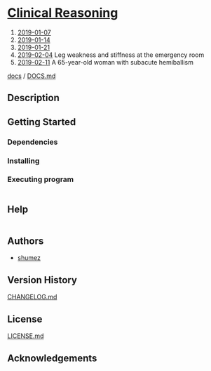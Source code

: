 <!--
Filename: 	README.md
Project: 	/Users/shume/Developer/physician/Neurol/CR
Author: 	shumez <https://github.com/shumez>
Created: 	2019-02-16 13:01:4
Modified: 	2019-02-21 14:18:32
-----
Copyright (c) 2019 shumez
-->

# [Clinical Reasoning][Resident & Fellow]

1. [2019-01-07](2019-01-07.md)
2. [2019-01-14](2019-01-14.md)
3. [2019-01-21](2019-01-21.md)
4. [2019-02-04](2019-02-04.md) Leg weakness and stiffness at the emergency room
5. [2019-02-11](2019-02-11.md) A 65-year-old woman with subacute hemiballism


<!-- [![cover](img/)][img] -->


[docs] / [DOCS.md]


## Description


## Getting Started



### Dependencies



### Installing



### Executing program

```
```

## Help

```
```

## Authors

* [shumez]

## Version History

[CHANGELOG.md]

## License

[LICENSE.md]


## Acknowledgements


<!-- ------------------------------- -->
[shumez]: shumez
[img]: img/
[DOCS.md]: docs/DOCS.md
[docs]: docs/
[CHANGELOG.md]: CHANGELOG.md
[LICENSE.md]: LICENSE.md

[Resident & Fellow]: http://www.neurology.org/search/jcode%3Aneurology%7C%7Cneurclinpract%7C%7Cnng%7C%7Cnnn%20sort%3Apublication-date%20toc_section%3AResident%20and%20Fellow%20Section%7C%7C%20Resident%20%26%20Fellow%20Section?see_more_page=1&see_more_page_title=&facet%5Btoc-section-id%5D%5B0%5D=Resident%20%26%20Fellow%20Section "RESIDENT & FELLOW SECTION"
